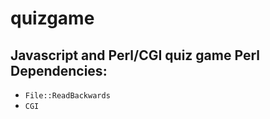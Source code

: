 # quizgame
Javascript and Perl/CGI quiz game
Perl Dependencies:
-------------
* `File::ReadBackwards`
* `CGI`
